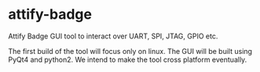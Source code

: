 # attify-badge
Attify Badge GUI tool to interact over UART, SPI, JTAG, GPIO etc. 

The first build of the tool will focus only on linux.
The GUI will be built using PyQt4 and python2.
We intend to make the tool cross platform eventually.
